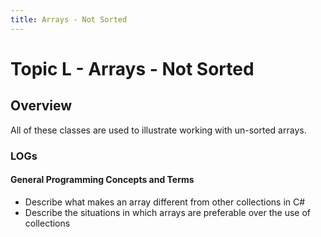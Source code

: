 ```yaml
---
title: Arrays - Not Sorted
---
```

# Topic L - Arrays - Not Sorted

## Overview

All of these classes are used to illustrate working with un-sorted arrays.

### LOGs

#### General Programming Concepts and Terms

* Describe what makes an array different from other collections in C#
* Describe the situations in which arrays are preferable over the use of collections
